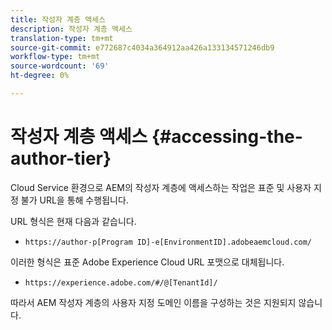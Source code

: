 ```yaml
---
title: 작성자 계층 액세스
description: 작성자 계층 액세스
translation-type: tm+mt
source-git-commit: e772687c4034a364912aa426a133134571246db9
workflow-type: tm+mt
source-wordcount: '69'
ht-degree: 0%

---
```



# 작성자 계층 액세스 {#accessing-the-author-tier}

Cloud Service 환경으로 AEM의 작성자 계층에 액세스하는 작업은 표준 및 사용자 지정 불가 URL을 통해 수행됩니다.

URL 형식은 현재 다음과 같습니다.

* `https://author-p[Program ID]-e[EnvironmentID].adobeaemcloud.com/`

이러한 형식은 표준 Adobe Experience Cloud URL 포맷으로 대체됩니다.

* `https://experience.adobe.com/#/@[TenantId]/`

따라서 AEM 작성자 계층의 사용자 지정 도메인 이름을 구성하는 것은 지원되지 않습니다.
